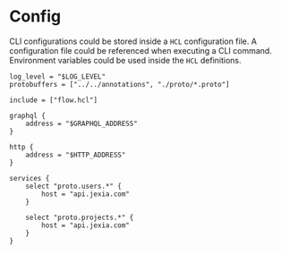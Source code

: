 # Config

CLI configurations could be stored inside a `HCL` configuration file.
A configuration file could be referenced when executing a CLI command.
Environment variables could be used inside the `HCL` definitions.

```hcl
log_level = "$LOG_LEVEL"
protobuffers = ["../../annotations", "./proto/*.proto"]

include = ["flow.hcl"]

graphql {
    address = "$GRAPHQL_ADDRESS"
}

http {
    address = "$HTTP_ADDRESS"
}

services {
    select "proto.users.*" {
        host = "api.jexia.com"
    }

    select "proto.projects.*" {
        host = "api.jexia.com"
    }
}
```